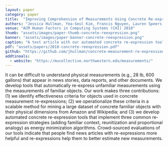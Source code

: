 ```yaml
---
layout: paper
category: paper
title:  "Improving Comprehension of Measurements Using Concrete Re-expression Strategies"
authors: "Jessica Hullman, Yea-Seul Kim, Francis Nguyen, Lauren Speers, Maneesh Agrawala"
venue: "ACM Human Factors in Computing Systems (CHI) 2018"
thumb: "assets/images/paper-thumb-concrete-reexpression.png"
banner: "assets/images/paper-banner-concrete-reexpression.png"
caption: "A text article with our automated concrete re-expression tools using two common strategies: adding familiar context (left) and reunitization (right). Both strategies provide more context for the measurements by comparing them to measurements of familiar objects. "
pdf: "assets/papers/2018-concrete-reexpression.pdf"
github: "https://github.com/jhullman/concrete-measurement-re-expressions"
addtinoals:
  - website: "https://mucollective.northwestern.edu/measurements/"
---
```


<!-- abstract -->
It can be difficult to understand physical measurements (e.g., 28 lb, 600 gallons) that appear in news stories, data reports, and other documents. We develop tools that automatically re-express unfamiliar measurements using the measurements of familiar objects. Our work makes three contributions: (1) we identify effectiveness criteria for objects used in concrete measurement re-expressions; (2) we operationalize these criteria in a scalable method for mining a large dataset of concrete familiar objects with their physical dimensions from Amazon and Wikipedia; and (3) we develop automated concrete re-expression tools that implement three common re-expression strategies (adding familiar context, reunitization and proportional analogy) as energy minimization algorithms. Crowd-sourced evaluations of our tools indicate that people find news articles with re-expressions more helpful and re-expressions help them to better estimate new measurements.